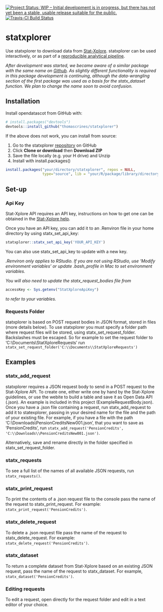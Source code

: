 
<!-- README.md is generated from README.Rmd. Please edit that file -->

[![Project Status: WIP – Initial development is in progress, but there
has not yet been a stable, usable release suitable for the
public.](https://www.repostatus.org/badges/latest/wip.svg)](https://www.repostatus.org/#wip)
[![Travis-CI Build
Status](https://travis-ci.com/thomascrines/statxplorer.svg?token=u9YrQxZw2wBxcEUArp4X&branch=master)](https://travis-ci.com/thomascrines/statxplorer)

# statxplorer

Use statxplorer to download data from
[Stat-Xplore](https://stat-xplore.dwp.gov.uk/webapi/jsf/login.xhtml).
statxplorer can be used interactively, or as part of a [reproducible
analytical pipeline](https://ukgovdatascience.github.io/rap_companion/).

*After development was started, we became aware of a similar package
with the same name on
[Github](https://github.com/olihawkins/statxplorer). As slightly
different functionality is required in this package development is
continuing, although the data-wrangling section of the first package was
used as a basis for the statx\_dataset function. We plan to change the
name soon to avoid confusion.*

## Installation

Install opendatascot from GitHub with:

``` r
# install.packages("devtools")
devtools::install_github("thomascrines/statxplorer")
```

If the above does not work, you can install from source:

1.  Go to the statxplorer
    [repository](https://github.com/thomascrines/statxplorer) on GitHub
2.  Click **Clone or download** then **Download ZIP**
3.  Save the file locally (e.g. your H drive) and Unzip
4.  Install with install.packages()

<!-- end list -->

``` r
install.packages("your/directory/statxplorer", repos = NULL,
                 type="source", lib = "your/R/package/library/directory")
```

## Set-up

### Api Key

Stat-Xplore API requires an API key, instructions on how to get one can
be obtained in the [Stat-Xplore
help](https://stat-xplore.dwp.gov.uk/webapi/online-help/Open-Data-API.html).

Once you have an API key, you can add it to an .Renviron file in your
home directory by using statx\_set\_api\_key:

``` r
statxplorer::statx_set_api_key('YOUR_API_KEY')
```

You can also use statx\_set\_api\_key to update with a new key.

*.Renviron only applies to RStudio. If you are not using RStudio, use
‘Modify environment variables’ or update .bash\_profile in Mac to set
environment variables.*

*You will also need to update the statx\_request\_bodies file from*

``` r
accessKey <- Sys.getenv("StatXploreApiKey")
```

*to refer to your variables.*

### Requests Folder

statxplorer is based on POST request bodies in JSON format, stored in
files (more details below). To use statxplorer you must specify a folder
path where request files will be stored, using
statx\_set\_request\_folder. Backslashes must be escaped. So for example
to set the request folder to ‘C:\\Documents\\StatXploreRequests’ run
`statx_set_request_folder('C:\\Documents\\StatXploreRequests')`

## Examples

### statx\_add\_request

statxplorer requires a JSON request body to send in a POST request to
the Stat-Xplore API. To create one, either write one by hand by the
Stat-Xplore guidelines, or use the webite to build a table and save it
as Open Data API (.json). An example is included in this project
(ExampleRequestBody.json). Once you have a .json file containing a
request, run statx\_add\_request to add it to statexplorer, passing in
your desired name for the file and the path of your existing file. For
example, if you have a file with the path
‘C:\\Downloads\\PensionCreditsNew001.json’, that you want to save as
‘PensionCredits’, run `statx_add_request('PensionCredits',
'C:\\Downloads\\PensionCreditsNew001.json')`.

Alternatively, save and rename directly in the folder specified in
statx\_set\_request\_folder.

### statx\_requests

To see a full list of the names of all available JSON requests, run
`statx_requests()`.

### statx\_print\_request

To print the contents of a .json request file to the console pass the
name of the request to statx\_print\_request. For example:
`statx_print_request('PensionCredits')`.

### statx\_delete\_request

To delete a .json request file pass the name of the request to
statx\_delete\_request. For example:
`statx_delete_request('PensionCredits')`.

### statx\_dataset

To return a complete dataset from Stat-Xplore based on an existing JSON
request, pass the name of the request to statx\_dataset. For example,
`statx_dataset('PensionCredits')`.

### Editing requests

To edit a request, open directly for the request folder and edit in a
text editor of your choice.
